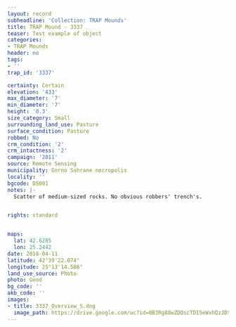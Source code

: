 ```yaml
---
layout: record
subheadline: 'Collection: TRAP Mounds'
title: TRAP Mound - 3337
teaser: Test example of object
categories:
- TRAP Mounds
header: no
tags:
- ''
trap_id: '3337'

certainty: Certain
elevation: '433'
max_diameter: '7'
min_diameter: '7'
height: '0.3'
size_category: Small
surrounding_land_use: Pasture
surface_condition: Pasture
robbed: No
crm_condition: '2'
crm_intactness: '2'
campaign: '2011'
source: Remote Sensing
municipality: Gorno Sahrane necropolis
locality: ''
bgcode: DS001
notes: |-
  Scatter of medium-sized rocks. No obvious robbers' trench's.


rights: standard


maps:
  lat: 42.6285
  lon: 25.2442
date: 2018-04-11
latitude: 42°39'22.074"
longitude: 25°13'14.586"
land_use_source: Photo
photo: Good
bg_code: ''
akb_code: ''
images:
- title: 3337_Overview_S.dng
  image_path: https://drive.google.com/uc?id=0B3Rg88wZDQscTDI5eWxhQzJDSm8
---
```

